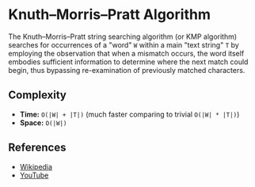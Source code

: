 # Knuth–Morris–Pratt Algorithm

The Knuth–Morris–Pratt string searching algorithm (or 
KMP algorithm) searches for occurrences of a "word" `W` 
within a main "text string" `T` by employing the 
observation that when a mismatch occurs, the word itself 
embodies sufficient information to determine where the 
next match could begin, thus bypassing re-examination 
of previously matched characters.

## Complexity

- **Time:** `O(|W| + |T|)` (much faster comparing to trivial `O(|W| * |T|)`)
- **Space:** `O(|W|)`

## References

- [Wikipedia](https://en.wikipedia.org/wiki/Knuth%E2%80%93Morris%E2%80%93Pratt_algorithm)
- [YouTube](https://www.youtube.com/watch?v=GTJr8OvyEVQ&list=PLLXdhg_r2hKA7DPDsunoDZ-Z769jWn4R8)
